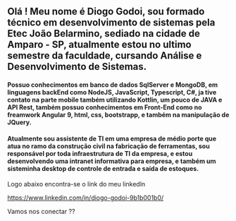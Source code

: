 ## Olá ! Meu nome é Diogo Godoi, sou formado técnico em desenvolvimento de sistemas pela Etec João Belarmino, sediado na cidade de Amparo - SP, atualmente estou no ultimo semestre da faculdade, cursando Análise e Desenvolvimento de Sistemas.

#### Possuo conhecimentos em banco de dados SqlServer e MongoDB, em linguagens backEnd como NodeJS, JavaScript, Typescript, C#, ja tive contato na parte mobile também utilizando Kottlin, um pouco de JAVA e API Rest, também possuo conhecimentos em Front-End como no freamwork Angular 9, html, css, bootstrapp, e também na manipulação de JQuery.

#### Atualmente sou assistente de TI em uma empresa de médio porte que atua no ramo da construção civil na fabricação de ferramentas, sou responsável por toda infraestrutura de TI da empresa, e estou desenvolvendo uma intranet informativa para empresa, e também um sisteminha desktop de controle de entrada e saída de estoques.

Logo abaixo encontra-se o link do meu linkedln

https://www.linkedin.com/in/diogo-godoi-9b1b001b0/

Vamos nos conectar ?? 
